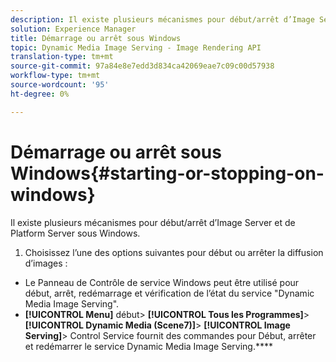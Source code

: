 ```yaml
---
description: Il existe plusieurs mécanismes pour début/arrêt d’Image Server et de Platform Server sous Windows.
solution: Experience Manager
title: Démarrage ou arrêt sous Windows
topic: Dynamic Media Image Serving - Image Rendering API
translation-type: tm+mt
source-git-commit: 97a84e8e7edd3d834ca42069eae7c09c00d57938
workflow-type: tm+mt
source-wordcount: '95'
ht-degree: 0%

---
```



# Démarrage ou arrêt sous Windows{#starting-or-stopping-on-windows}

Il existe plusieurs mécanismes pour début/arrêt d’Image Server et de Platform Server sous Windows.

1. Choisissez l’une des options suivantes pour début ou arrêter la diffusion d’images :

* Le Panneau de Contrôle de service Windows peut être utilisé pour début, arrêt, redémarrage et vérification de l’état du service &quot;Dynamic Media Image Serving&quot;.
* **[!UICONTROL Menu]** début>  **[!UICONTROL Tous les Programmes]**>  **[!UICONTROL Dynamic Media (Scene7)]**>  **[!UICONTROL Image Serving]**> Control Service fournit des commandes pour Début, arrêter et redémarrer le service Dynamic Media Image Serving.****

